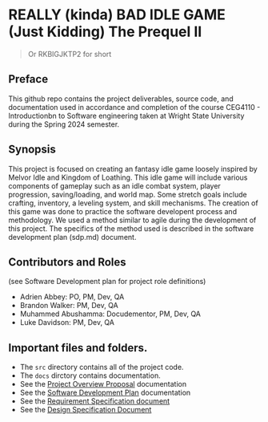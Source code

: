 # REALLY (kinda) BAD IDLE GAME (Just Kidding) The Prequel II

> Or RKBIGJKTP2 for short

## Preface
This github repo contains the project deliverables, source code, and documentation used in accordance and completion of the course CEG4110 - Introductionbn to Software engineering taken at Wright State University during the Spring 2024 semester.

## Synopsis
This project is focused on creating an fantasy idle game loosely inspired by Melvor Idle and Kingdom of Loathing. This idle game will include various components of gameplay such as an idle combat system, player progression, saving/loading, and world map. Some stretch goals include crafting, inventory, a leveling system, and skill mechanisms. The creation of this game was done to practice the software developent process and methodology. We used a method similar to agile during the development of this project. The specifics of the method used is described in the software development plan (sdp.md) document.

## Contributors and Roles 
(see Software Development plan for project role definitions)
- Adrien Abbey: PO, PM, Dev, QA
- Brandon Walker: PM, Dev, QA
- Muhammed Abushamma: Docudementor, PM, Dev, QA
- Luke Davidson: PM, Dev, QA

## Important files and folders.
* The `src` directory contains all of the project code.
* The `docs` dirctory contains documentation.
* See the [Project Overview Proposal](./docs/pop.md) documentation
* See the [Software Development Plan](./docs/sdp.md) documentation
* See the [Requirement Specification document](./docs/rsd.md)
* See the [Design Specification Document](./docs/dsd.md)
